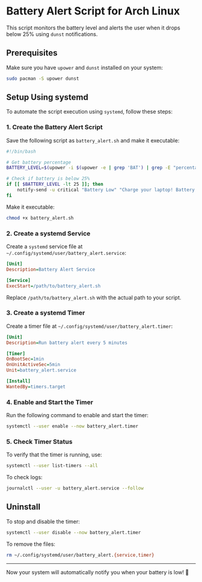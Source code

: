 # Battery Alert Script for Arch Linux

This script monitors the battery level and alerts the user when it drops below 25% using `dunst` notifications.

## Prerequisites

Make sure you have `upower` and `dunst` installed on your system:

```bash
sudo pacman -S upower dunst
```

## Setup Using systemd

To automate the script execution using `systemd`, follow these steps:

### 1. Create the Battery Alert Script

Save the following script as `battery_alert.sh` and make it executable:

```bash
#!/bin/bash

# Get battery percentage
BATTERY_LEVEL=$(upower -i $(upower -e | grep 'BAT') | grep -E "percentage" | awk '{print $2}' | tr -d '%')

# Check if battery is below 25%
if [[ $BATTERY_LEVEL -lt 25 ]]; then
    notify-send -u critical "Battery Low" "Charge your laptop! Battery at $BATTERY_LEVEL%" -i battery-caution
fi
```

Make it executable:

```bash
chmod +x battery_alert.sh
```

### 2. Create a systemd Service

Create a `systemd` service file at `~/.config/systemd/user/battery_alert.service`:

```ini
[Unit]
Description=Battery Alert Service

[Service]
ExecStart=/path/to/battery_alert.sh
```

Replace `/path/to/battery_alert.sh` with the actual path to your script.

### 3. Create a systemd Timer

Create a timer file at `~/.config/systemd/user/battery_alert.timer`:

```ini
[Unit]
Description=Run battery alert every 5 minutes

[Timer]
OnBootSec=1min
OnUnitActiveSec=5min
Unit=battery_alert.service

[Install]
WantedBy=timers.target
```

### 4. Enable and Start the Timer

Run the following command to enable and start the timer:

```bash
systemctl --user enable --now battery_alert.timer
```

### 5. Check Timer Status

To verify that the timer is running, use:

```bash
systemctl --user list-timers --all
```

To check logs:

```bash
journalctl --user -u battery_alert.service --follow
```

## Uninstall

To stop and disable the timer:

```bash
systemctl --user disable --now battery_alert.timer
```

To remove the files:

```bash
rm ~/.config/systemd/user/battery_alert.{service,timer}
```

---

Now your system will automatically notify you when your battery is low! 🚀

